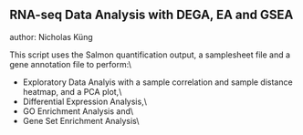**RNA-seq Data Analysis with DEGA, EA and GSEA**
---

author: Nicholas Küng


This script uses the Salmon quantification output, a samplesheet file and a gene annotation file to perform:\
- Exploratory Data Analyis with a sample correlation and sample distance heatmap, and a PCA plot,\
- Differential Expression Analysis,\
- GO Enrichment Analysis and\
- Gene Set Enrichment Analysis\
